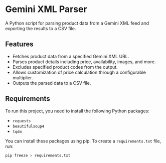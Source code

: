 # Gemini XML Parser

A Python script for parsing product data from a Gemini XML feed and exporting the results to a CSV file.

## Features

- Fetches product data from a specified Gemini XML URL.
- Parses product details including price, availability, images, and more.
- Excludes specified product codes from the output.
- Allows customization of price calculation through a configurable multiplier.
- Outputs the parsed data to a CSV file.

## Requirements

To run this project, you need to install the following Python packages:

- `requests`
- `beautifulsoup4`
- `tqdm`

You can install these packages using pip. To create a `requirements.txt` file, run:

```bash
pip freeze > requirements.txt

